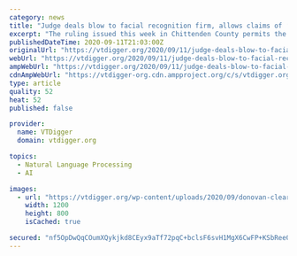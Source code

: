 ```yaml
---
category: news
title: "Judge deals blow to facial recognition firm, allows claims of ‘deception’ to proceed"
excerpt: "The ruling issued this week in Chittenden County permits the Vermont’s Attorney General’s Office to move ahead in its lawsuit against Clearview AI over the gathering and use of online photos of Vermonters."
publishedDateTime: 2020-09-11T21:03:00Z
originalUrl: "https://vtdigger.org/2020/09/11/judge-deals-blow-to-facial-recognition-firm-allows-claims-of-deception-to-proceed/"
webUrl: "https://vtdigger.org/2020/09/11/judge-deals-blow-to-facial-recognition-firm-allows-claims-of-deception-to-proceed/"
ampWebUrl: "https://vtdigger.org/2020/09/11/judge-deals-blow-to-facial-recognition-firm-allows-claims-of-deception-to-proceed/amp/"
cdnAmpWebUrl: "https://vtdigger-org.cdn.ampproject.org/c/s/vtdigger.org/2020/09/11/judge-deals-blow-to-facial-recognition-firm-allows-claims-of-deception-to-proceed/amp/"
type: article
quality: 52
heat: 52
published: false

provider:
  name: VTDigger
  domain: vtdigger.org

topics:
  - Natural Language Processing
  - AI

images:
  - url: "https://vtdigger.org/wp-content/uploads/2020/09/donovan-clearview.jpg"
    width: 1200
    height: 800
    isCached: true

secured: "nf5OpDwQqCOumXQykjkd8CEyx9aTf72pqC+bclsF6svH1MgX6CwFP+KSbRee0rFBE9vw630BQzhy1UwnI+//6uqeniLLdNg1w7CQI7P5rQRkRdo6+X7LpI/dyN4oNvlZB17EBPC5BI0tTGf0X7Z2XiLPXf7dH7/dbvZswrV4SnckXy4Zld418VELRr7Su+4inn/c4jBQJMeLlp5bL2JNMUtd83YsZw9IMyTthaqNoVUNGuWIOteruZU2UtHC5uxg3LZPSSKQIGCMuVjMxj1vjGhuSIlc1S8TPnDnhPqTFcntFTNngS2OU1V0ePvcBVGq6kRKRGzAK/ARrfn8xxFyS/6cX9ULUTvKNTfvLLH3aqU=;GPjTZKwWNFF35XA1qLytmA=="
---
```


